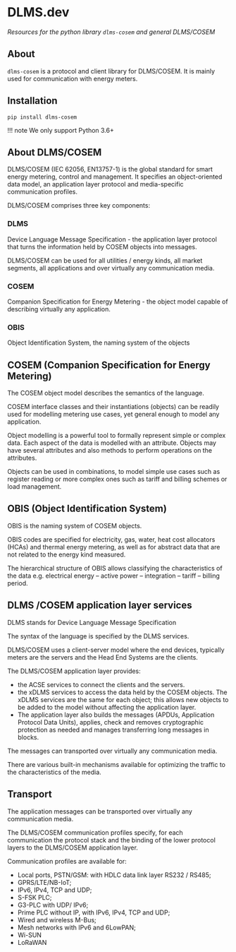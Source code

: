 # DLMS.dev 
*Resources for the python library `dlms-cosem` and general DLMS/COSEM*


## About

`dlms-cosem` is a protocol and client library for DLMS/COSEM. It is mainly used for 
communication with energy meters.

## Installation

```
pip install dlms-cosem
```

!!! note
    We only support Python 3.6+
    

## About DLMS/COSEM
    
DLMS/COSEM (IEC 62056, EN13757-1) is the global standard for smart energy
metering, control and management. It specifies an object-oriented data model,
an application layer protocol and media-specific communication profiles.

DLMS/COSEM comprises three key components:

### DLMS
Device Language Message Specification - the application layer protocol
that turns the information held by COSEM objects into messages.

DLMS/COSEM can be used for all utilities / energy kinds, all market segments,
all applications and over virtually any communication media.

### COSEM 
Companion Specification for Energy Metering - the object model capable of
 describing virtually any application.
  
### OBIS
Object Identification System, the naming system of the objects


## COSEM  (Companion Specification for Energy Metering)


The COSEM object model describes the semantics of the language.

COSEM interface classes and their instantiations (objects) can be readily used
for modelling metering use cases, yet general enough to model any application.

Object modelling is a powerful tool to formally represent simple or complex
data. Each aspect of the data is modelled with an attribute. Objects may have
several attributes and also methods to perform operations on the attributes.

Objects can be used in combinations, to model simple use cases such as register
reading or more complex ones such as tariff and billing schemes or load
management.

## OBIS  (Object Identification System)


OBIS is the naming system of COSEM objects.

OBIS codes are specified for electricity, gas, water, heat cost allocators
(HCAs) and thermal energy metering, as well as for abstract data that are not
related to the energy kind measured.

The hierarchical structure of OBIS allows classifying the characteristics of
the data e.g. electrical energy – active power – integration – tariff –
billing period.


## DLMS /COSEM application layer services

DLMS stands for Device Language Message Specification

The syntax of the language is specified by the DLMS services.

DLMS/COSEM uses a client-server model where the end devices, typically
meters are the servers and the Head End Systems are the
clients.

The DLMS/COSEM application layer provides:

*   the ACSE services to connect the clients and the servers.
*   the xDLMS services to access the data held by the COSEM objects. The xDLMS
    services are the same for each object; this allows new objects to be added
    to the model without affecting the application layer.
*   The application layer also builds the messages (APDUs, Application Protocol
    Data Units), applies, check and removes cryptographic protection as needed
    and manages transferring long messages in blocks.

The messages can transported over virtually any communication media.

There are various built-in mechanisms available for optimizing the traffic to
the characteristics of the media.

## Transport

The application messages can be transported over virtually any communication
media.

The DLMS/COSEM communication profiles specify, for each communication the
protocol stack and the binding of the lower protocol layers to the DLMS/COSEM
application layer.

Communication profiles are available for:

*   Local ports, PSTN/GSM: with HDLC data link layer RS232 / RS485;
*   GPRS/LTE/NB-IoT;
*   IPv6, IPv4, TCP and UDP;
*   S-FSK PLC;
*   G3-PLC with UDP/ IPv6;
*   Prime PLC without IP, with IPv6, IPv4, TCP and UDP;
*   Wired and wireless M-Bus;
*   Mesh networks with IPv6 and 6LowPAN;
*   Wi-SUN
*   LoRaWAN
